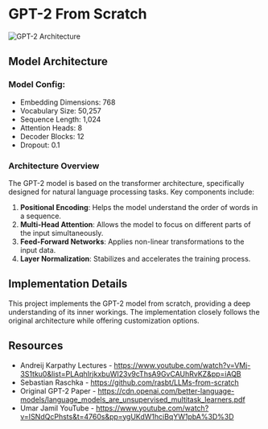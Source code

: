 # GPT-2 From Scratch

![GPT-2 Architecture](https://github.com/user-attachments/assets/31074003-b747-4e59-8f30-d4c63c2e8fd0)

## Model Architecture

### Model Config:
- Embedding Dimensions: 768
- Vocabulary Size: 50,257
- Sequence Length: 1,024
- Attention Heads: 8
- Decoder Blocks: 12
- Dropout: 0.1

### Architecture Overview

The GPT-2 model is based on the transformer architecture, specifically designed for natural language processing tasks. Key components include:

1. **Positional Encoding**: Helps the model understand the order of words in a sequence.
2. **Multi-Head Attention**: Allows the model to focus on different parts of the input simultaneously.
3. **Feed-Forward Networks**: Applies non-linear transformations to the input data.
4. **Layer Normalization**: Stabilizes and accelerates the training process.

## Implementation Details

This project implements the GPT-2 model from scratch, providing a deep understanding of its inner workings. The implementation closely follows the original architecture while offering customization options.

## Resources

- Andreij Karpathy Lectures - https://www.youtube.com/watch?v=VMj-3S1tku0&list=PLAqhIrjkxbuWI23v9cThsA9GvCAUhRvKZ&pp=iAQB
- Sebastian Raschka - https://github.com/rasbt/LLMs-from-scratch
- Original GPT-2 Paper - https://cdn.openai.com/better-language-models/language_models_are_unsupervised_multitask_learners.pdf
- Umar Jamil YouTube - https://www.youtube.com/watch?v=ISNdQcPhsts&t=4760s&pp=ygUKdW1hciBqYW1pbA%3D%3D
